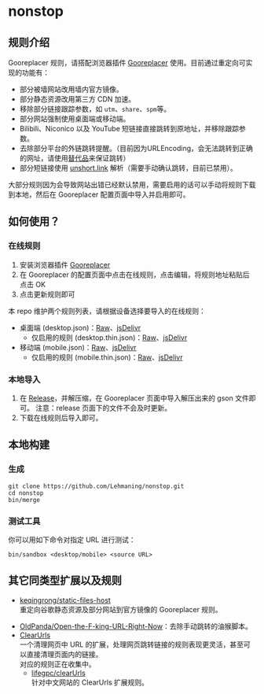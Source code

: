 # nonstop
## 规则介绍
Gooreplacer 规则，请搭配浏览器插件 [Gooreplacer](https://github.com/jiacai2050/gooreplacer) 使用。目前通过重定向可实现的功能有：

* 部分被墙网站改用墙内官方镜像。
* 部分静态资源改用第三方 CDN 加速。
* 移除部分链接跟踪参数，如 ```utm```、```share```、```spm```等。
* 部分网站强制使用桌面端或移动端。
* Bilibili、Niconico 以及 YouTube 短链接直接跳转到原地址，并移除跟踪参数。
* 去除部分平台的外链跳转提醒。（目前因为URLEncoding，会无法跳转到正确的网址，请使用[替代品](https://github.com/OldPanda/Open-the-F-king-URL-Right-Now)来保证跳转）
* 部分短链接使用 [unshort.link](https://unshort.link) 解析（需要手动确认跳转，目前已禁用）。

大部分规则因为会导致网站出错已经默认禁用，需要启用的话可以手动将规则下载到本地，然后在 Gooreplacer 配置页面中导入并启用即可。



## 如何使用？
### 在线规则
1. 安装浏览器插件 [Gooreplacer](https://github.com/jiacai2050/gooreplacer)
2. 在 Gooreplacer 的配置页面中点击在线规则，点击编辑，将规则地址粘贴后点击 OK
3. 点击更新规则即可

本 repo 维护两个规则列表，请根据设备选择要导入的在线规则：

* 桌面端 (desktop.json)：[Raw](https://github.com/Lehmaning/nonstop/raw/master/desktop.json)、[jsDelivr](https://fastly.jsdelivr.net/gh/Lehmaning/nonstop/desktop.json)
    * 仅启用的规则 (desktop.thin.json)：[Raw](https://github.com/Lehmaning/nonstop/raw/master/desktop.thin.json)、[jsDelivr](https://fastly.jsdelivr.net/gh/Lehmaning/nonstop/desktop.thin.json)
* 移动端 (mobile.json)：[Raw](https://github.com/Lehmaning/nonstop/raw/master/mobile.json)、[jsDelivr](https://fastly.jsdelivr.net/gh/Lehmaning/nonstop/mobile.json)
    * 仅启用的规则 (mobile.thin.json)：[Raw](https://github.com/Lehmaning/nonstop/raw/master/mobile.thin.json)、[jsDelivr](https://fastly.jsdelivr.net/gh/Lehmaning/nonstop/mobile.thin.json)

### 本地导入
1. 在 [Release](https://github.com/Lehmaning/nonstop/archive/refs/heads/main.zip)，并解压缩，在 Gooreplacer 页面中导入解压出来的 gson 文件即可。
注意：release 页面下的文件不会及时更新。
2. 下载在线规则后导入即可。

## 本地构建
### 生成
```shell
git clone https://github.com/Lehmaning/nonstop.git
cd nonstop
bin/merge
```

### 测试工具
你可以用如下命令对指定 URL 进行测试：
```shell
bin/sandbox <desktop/mobile> <source URL>
```

## 其它同类型扩展以及规则
* [keqingrong/static-files-host](https://github.com/keqingrong/static-files-host)<br/>重定向谷歌静态资源及部分网站到官方镜像的 Gooreplacer 规则。
<!--* [Teddy-Zhu/gooreplacerRule](https://github.com/Teddy-Zhu/gooreplacerRule)<br/>重定向谷歌静态资源到极客族加速服务的旧版 Gooreplacer 规则。-->
* [OldPanda/Open-the-F-king-URL-Right-Now](https://github.com/OldPanda/Open-the-F-king-URL-Right-Now)：去除手动跳转的油猴脚本。
* [ClearUrls](https://github.com/ClearURLs/Addon)<br/>一个清理网页中 URL 的扩展，处理网页跳转链接的规则表现更灵活，甚至可以直接清理页面内的链接。<br/>
对应的规则正在收集中。
    * [lifegpc/clearUrls](https://github.com/lifegpc/clearUrls)<br/>针对中文网站的 ClearUrls 扩展规则。
